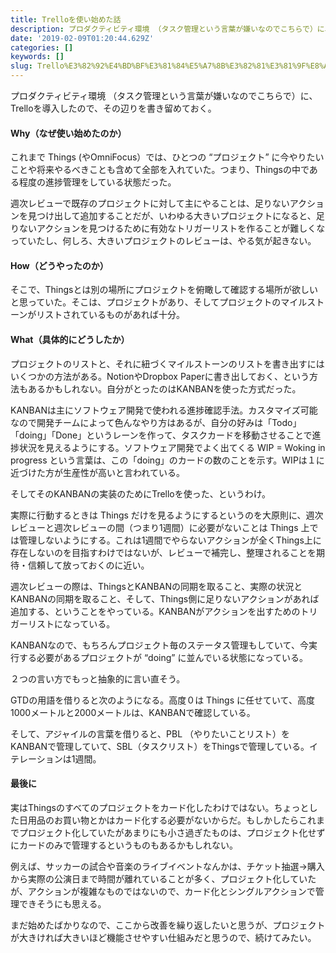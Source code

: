 ```yaml
---
title: Trelloを使い始めた話
description: プロダクティビティ環境 （タスク管理という言葉が嫌いなのでこちらで）に、Trelloを導入したので、その辺りを書き留めておく。
date: '2019-02-09T01:20:44.629Z'
categories: []
keywords: []
slug: Trello%E3%82%92%E4%BD%BF%E3%81%84%E5%A7%8B%E3%82%81%E3%81%9F%E8%A9%B1
---
```

プロダクティビティ環境 （タスク管理という言葉が嫌いなのでこちらで）に、Trelloを導入したので、その辺りを書き留めておく。

#### Why（なぜ使い始めたのか）

これまで Things (やOmniFocus）では、ひとつの “プロジェクト” に今やりたいことや将来やるべきことも含めて全部を入れていた。つまり、Thingsの中である程度の進捗管理をしている状態だった。

週次レビューで既存のプロジェクトに対して主にやることは、足りないアクションを見つけ出して追加することだが、いわゆる大きいプロジェクトになると、足りないアクションを見つけるために有効なトリガーリストを作ることが難しくなっていたし、何しろ、大きいプロジェクトのレビューは、やる気が起きない。

#### How（どうやったのか）

そこで、Thingsとは別の場所にプロジェクトを俯瞰して確認する場所が欲しいと思っていた。そこは、プロジェクトがあり、そしてプロジェクトのマイルストーンがリストされているものがあれば十分。

#### What（具体的にどうしたか）

プロジェクトのリストと、それに紐づくマイルストーンのリストを書き出すにはいくつかの方法がある。NotionやDropbox Paperに書き出しておく、という方法もあるかもしれない。自分がとったのはKANBANを使った方式だった。

KANBANは主にソフトウェア開発で使われる進捗確認手法。カスタマイズ可能なので開発チームによって色んなやり方はあるが、自分の好みは「Todo」「doing」「Done」というレーンを作って、タスクカードを移動させることで進捗状況を見えるようにする。ソフトウェア開発でよく出てくる WIP = Woking in progress という言葉は、この「doing」のカードの数のことを示す。WIPは１に近づけた方が生産性が高いと言われている。

そしてそのKANBANの実装のためにTrelloを使った、というわけ。

実際に行動するときは Things だけを見るようにするというのを大原則に、週次レビューと週次レビューの間（つまり1週間）に必要がないことは Things 上では管理しないようにする。これは1週間でやらないアクションが全くThings上に存在しないのを目指すわけではないが、レビューで補完し、整理されることを期待・信頼して放っておくのに近い。

週次レビューの際は、ThingsとKANBANの同期を取ること、実際の状況とKANBANの同期を取ること、そして、Things側に足りないアクションがあれば追加する、ということをやっている。KANBANがアクションを出すためのトリガーリストになっている。

KANBANなので、もちろんプロジェクト毎のステータス管理もしていて、今実行する必要があるプロジェクトが “doing” に並んでいる状態になっている。

２つの言い方でもっと抽象的に言い直そう。

GTDの用語を借りると次のようになる。高度０は Things に任せていて、高度1000メートルと2000メートルは、KANBANで確認している。

そして、アジャイルの言葉を借りると、PBL （やりたいことリスト）をKANBANで管理していて、SBL（タスクリスト）をThingsで管理している。イテレーションは1週間。

#### 最後に

実はThingsのすべてのプロジェクトをカード化したわけではない。ちょっとした日用品のお買い物とかはカード化する必要がないからだ。もしかしたらこれまでプロジェクト化していたがあまりにも小さ過ぎたものは、プロジェクト化せずにカードのみで管理するというものもあるかもしれない。

例えば、サッカーの試合や音楽のライブイベントなんかは、チケット抽選→購入から実際の公演日まで時間が離れていることが多く、プロジェクト化していたが、アクションが複雑なものではないので、カード化とシングルアクションで管理できそうにも思える。

まだ始めたばかりなので、ここから改善を繰り返したいと思うが、プロジェクトが大きければ大きいほど機能させやすい仕組みだと思うので、続けてみたい。